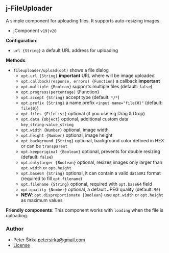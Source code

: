 ## j-FileUploader

A simple component for uploading files. It supports auto-resizing images.

- jComponent `v19|v20`

__Configuration__:

- `url {String}` a default URL address for uploading

__Methods__:

- `fileuploader/upload(opt)` shows a file dialog
	- `opt.url {String}` __important__ URL where will be image uploaded
	- `opt.callback(response, errors) {Function}` a callback __important__
	- `opt.multiple {Boolean}` supports multiple files (default: `false`)
	- `opt.progress(percentage)` {Function}
	- `opt.accept {String}` accept type (default: `*/*`)
	- `opt.prefix {String}` a name prefix `<input name="file{0}"` (default: `file{0}`)
	- `opt.files {FileList}` optional (if you use e.g Drag & Drop)
	- `opt.data {Object}` optional, additional custom data `key_string:value_string`
	- `opt.width {Number}` optional, image width
	- `opt.height {Number}` optional, image height
	- `opt.background {String}` optional, background color defined in HEX or can be `transparent`
	- `opt.keeporiginal {Boolean}` optional, prevents for double resizing (default: `false`)
	- `opt.onlylarger {Boolean}` optional, resizes images only larger than `opt.width` or `opt.height`
	- `opt.base64 {String}` optional, it can contain a valid `dataURI` format (required to fill `opt.filename`)
	- `opt.filename {String}` optional, required with `opt.base64` field
	- `opt.quality {Number}` optional, a default JPEG quality (default: `90`)
	- __NEW__: `opt.disproportionate {Boolean}` use `opt.width` or `opt.height` as maximum values

__Friendly components__:
This component works with `loading` when the file is uploading.

### Author

- Peter Širka <petersirka@gmail.com>
- [License](https://www.totaljs.com/license/)